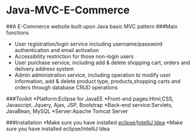 # Java-MVC-E-Commerce
##A E-Commerce website built upon Java basic MVC pattern
###Main functions
* User registration/login service including username/password authentication and email activation
* Accessibility restriction for those non-login users
* User purchase service, including add & delete shopping cart, orders and delivery address system
* Admin administration service, including operation to modify user information, add & delete product type, products,shopping carts and orders through database CRUD operations

###Toolkit
*Platform:Eclipse for JavaEE
*Front-end pages:Html,CSS, Javascript, Jquery, Ajax, JSP, Bootstrap
*Back-end service:Servlets, JavaBean, MySQL
*Server:Apache Tomcat Server

###Installation
*Make sure you have installed [eclipse](https://www.eclipse.org/downloads/)/[IntelliJ Idea](https://www.jetbrains.com/idea/)
*Make sure you have installed eclipse/IntelliJ Idea
